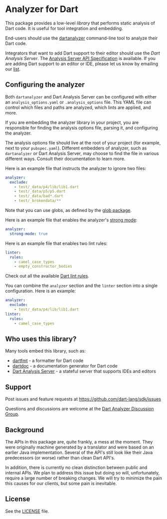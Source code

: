 # Analyzer for Dart

This package provides a low-level _library_ that performs static analysis
of Dart code. It is useful for tool
integration and embedding.

End-users should use the [dartanalyzer][analyzercli] command-line tool
to analyze their Dart code.

Integrators that want to add Dart support to their editor
should use the _Dart Analysis Server_.
The [Analysis Server API Specification][serverapi] is available.
If you are adding Dart support to an editor or IDE, please let us know
by emailing our [list][].

## Configuring the analyzer

Both `dartanalyzer` and Dart Analysis Server can be configured with either an
`analysis_options.yaml` or `.analysis_options` file. This YAML file can control
which files and paths are analyzed, which lints are applied, and more.

If you are embedding the analyzer library in your project, you are responsible
for finding the analysis options file, parsing it, and configuring the analyzer.

The analysis options file should live at the root of your project (for example,
next to your `pubspec.yaml`). Different embedders of analyzer, such as
`dartanalyzer` or Dart Analysis Server, may choose to find the file in various
different ways. Consult their documentation to learn more.

Here is an example file that instructs the analyzer to ignore two files:

```yaml
analyzer:
  exclude:
    - test/_data/p4/lib/lib1.dart
    - test/_data/p5/p5.dart
    - test/_data/bad*.dart
    - test/_brokendata/**
```

Note that you can use globs, as defined by the [glob package][glob].

Here is an example file that enables the analyzer's [strong mode][strongmode]:

```yaml
analyzer:
  strong-mode: true
```

Here is an example file that enables two lint rules:

```yaml
linter:
  rules:
    - camel_case_types
    - empty_constructor_bodies
```

Check out all the available [Dart lint rules][lintrules].

You can combine the `analyzer` section and the `linter` section into a single
configuration. Here is an example:

```yaml
analyzer:
  exclude:
    - test/_data/p4/lib/lib1.dart
linter:
  rules:
    - camel_case_types
```

## Who uses this library?

Many tools embed this library, such as:

* [dartfmt] - a formatter for Dart code
* [dartdoc] - a documentation generator for Dart code
* [Dart Analysis Server][analysis_sever] - a stateful server that supports IDEs and editors

## Support

Post issues and feature requests at https://github.com/dart-lang/sdk/issues

Questions and discussions are welcome at the
[Dart Analyzer Discussion Group][list].

## Background

The APIs in this package are, quite frankly, a mess at the moment. They were
originally machine generated by a translator and were based on an earlier Java
implementation. Several of the API's still look like their Java predecessors
(or worse) rather than clean Dart API's.

In addition, there is currently no clean distinction between public and internal
APIs. We plan to address this issue but doing so will, unfortunately,
require a large number of breaking changes. We will try to minimize the pain
this causes for our clients, but some pain is inevitable.

## License

See the [LICENSE] file.

[serverapi]: https://htmlpreview.github.io/?https://github.com/dart-lang/sdk/blob/master/pkg/analysis_server/doc/api.html
[analyzercli]: https://github.com/dart-lang/sdk/tree/master/pkg/analyzer_cli
[list]: https://groups.google.com/a/dartlang.org/forum/#!forum/analyzer-discuss
[lintrules]: http://dart-lang.github.io/linter/lints/
[strongmode]: https://github.com/dart-lang/dev_compiler/blob/master/STRONG_MODE.md
[glob]: https://pub.dartlang.org/packages/glob
[LICENSE]: https://github.com/dart-lang/sdk/blob/master/pkg/analyzer/LICENSE
[dartfmt]: https://github.com/dart-lang/dart_style
[dartdoc]: https://github.com/dart-lang/dartdoc
[analysis_sever]: https://github.com/dart-lang/sdk/tree/master/pkg/analysis_server
